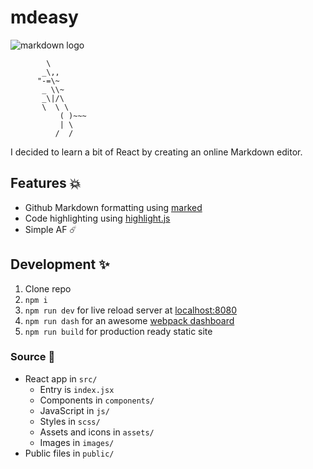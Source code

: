 mdeasy
=======

![markdown logo](https://github.com/dcurtis/markdown-mark/blob/master/png/66x40.png?raw=true)

```
        \
       _\,,
      "-=\~
       _ \\~
       _\|/\
       \  \ \
           ( )~~~ 
           | \
          /  /
```

I decided to learn a bit of React by creating an online Markdown editor.

## Features 💥
- Github Markdown formatting using [marked](https://github.com/chjj/marked)
- Code highlighting using [highlight.js](https://github.com/isagalaev/highlight.js/)
- Simple AF ☄️

## Development ✨

1. Clone repo
2. `npm i`
3. `npm run dev` for live reload server at [localhost:8080](http://localhost:8080)
4. `npm run dash` for an awesome [webpack dashboard](https://github.com/FormidableLabs/webpack-dashboard)
4. `npm run build` for production ready static site

### Source 👼

- React app in `src/`
    + Entry is `index.jsx`
    + Components in `components/`
    + JavaScript in `js/`
    + Styles in `scss/`
    + Assets and icons in `assets/`
    + Images in `images/`
- Public files in `public/`


